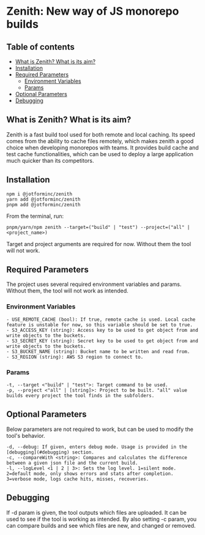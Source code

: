 # Zenith: New way of JS monorepo builds <!-- omit in toc -->
## Table of contents <!-- omit in toc -->
- [What is Zenith? What is its aim?](#what-is-zenith-what-is-its-aim)
- [Installation](#installation)
- [Required Parameters](#required-parameters)
  - [Environment Variables](#environment-variables)
  - [Params](#params)
- [Optional Parameters](#optional-parameters)
- [Debugging](#debugging)

## What is Zenith? What is its aim?

Zenith is a fast build tool used for both remote and local caching. Its speed comes from the ability to cache files remotely, which makes zenith a good choice when developing monorepos with teams. It provides build cache and test cache functionalities, which can be used to deploy a large application much quicker than its competitors.

## Installation
```
npm i @jotforminc/zenith
yarn add @jotforminc/zenith
pnpm add @jotforminc/zenith
```

From the terminal, run:

```
pnpm/yarn/npm zenith --target=("build" | "test") --project=("all" | <project_name>)
```
Target and project arguments are required for now. Without them the tool will not work.



## Required Parameters
The project uses several required environment variables and params. Without them, the tool will not work as intended.
### Environment Variables
```
- USE_REMOTE_CACHE (bool): If true, remote cache is used. Local cache feature is unstable for now, so this variable should be set to true.
- S3_ACCESS_KEY (string): Access key to be used to get object from and write objects to the buckets.
- S3_SECRET_KEY (string): Secret key to be used to get object from and write objects to the buckets.
- S3_BUCKET_NAME (string): Bucket name to be written and read from.
- S3_REGION (string): AWS S3 region to connect to.
```
### Params
```
-t, --target <"build" | "test">: Target command to be used.
-p, --project <"all" | [string]>: Project to be built. "all" value builds every project the tool finds in the subfolders.
```

## Optional Parameters
Below parameters are not required to work, but can be used to modify the tool's behavior.
```
-d, --debug: If given, enters debug mode. Usage is provided in the [debugging](#debugging) section.
-c, --compareWith <string>: Compares and calculates the difference between a given json file and the current build.
-l, --logLevel <1 | 2 | 3>: Sets the log level. 1=silent mode. 2=default mode, only shows errors and stats after completion. 3=verbose mode, logs cache hits, misses, recoveries.
```


## Debugging
If -d param is given, the tool outputs which files are uploaded. It can be used to see if the tool is working as intended. By also setting -c param, you can compare builds and see which files are new, and changed or removed.

